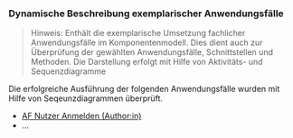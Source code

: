 ### Dynamische Beschreibung exemplarischer Anwendungsfälle

> Hinweis: Enthält die exemplarische Umsetzung fachlicher Anwendungsfälle im Komponentenmodell. 
> Dies dient auch zur Überprüfung der gewählten Anwendungsfälle, Schnittstellen und Methoden. 
> Die Darstellung erfolgt mit Hilfe von Aktivitäts- und Sequenzdiagramme

Die erfolgreiche Ausführung der folgenden Anwendungsfälle wurden mit Hilfe von Seqeunzdiagrammen überprüft. 

- [AF Nutzer Anmelden (Author:in)](04_02_01_AF_NutzerAnmelden.md)
- ...
        
